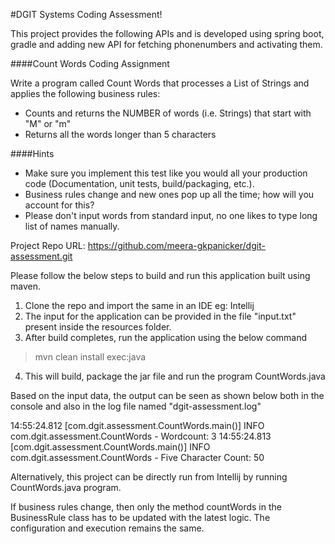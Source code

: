 #DGIT Systems Coding Assessment!

This project provides the following APIs and is developed using spring boot, gradle and adding new API for fetching phonenumbers and activating them.

####Count Words Coding Assignment

Write a program called Count Words that processes a List of Strings and applies the following business rules:

- Counts and returns the NUMBER of words (i.e. Strings) that start with "M" or "m"
- Returns all the words longer than 5 characters

####Hints

- Make sure you implement this test like you would all your production code (Documentation, unit tests, build/packaging, etc.).
- Business rules change and new ones pop up all the time; how will you account for this?
- Please don't input words from standard input, no one likes to type long list of names manually.

Project Repo URL: https://github.com/meera-gkpanicker/dgit-assessment.git

Please follow the below steps to build and run this application built using maven. 
1. Clone the repo and import the same in an IDE eg: Intellij
2. The input for the application can be provided in the file "input.txt" present inside the resources folder.
3. After build completes, run the application using the below command 
>mvn clean install exec:java
4. This will build, package the jar file and run the program CountWords.java

Based on the input data, the output can be seen as shown below both in the console and also in the log file named "dgit-assessment.log"

14:55:24.812 [com.dgit.assessment.CountWords.main()] INFO  com.dgit.assessment.CountWords - Wordcount: 3
14:55:24.813 [com.dgit.assessment.CountWords.main()] INFO  com.dgit.assessment.CountWords - Five Character Count: 50

Alternatively, this project can be directly run from Intellij by running CountWords.java program. 

If business rules change, then only the method countWords in the BusinessRule class has to be updated with 
the latest logic. The configuration and execution remains the same. 